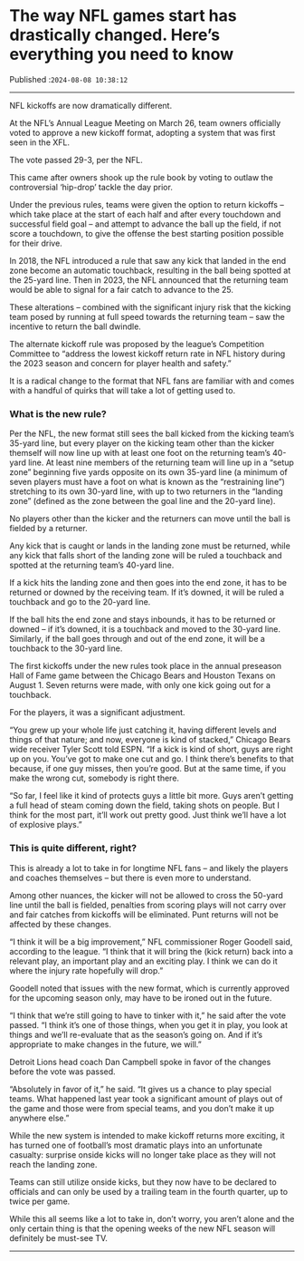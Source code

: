 # The way NFL games start has drastically changed. Here’s everything you need to know

Published :`2024-08-08 10:38:12`

---

NFL kickoffs are now dramatically different.

At the NFL’s Annual League Meeting on March 26, team owners officially voted to approve a new kickoff format, adopting a system that was first seen in the XFL.

The vote passed 29-3, per the NFL.

This came after owners shook up the rule book by voting to outlaw the controversial ‘hip-drop’ tackle the day prior.

Under the previous rules, teams were given the option to return kickoffs – which take place at the start of each half and after every touchdown and successful field goal – and attempt to advance the ball up the field, if not score a touchdown, to give the offense the best starting position possible for their drive.

In 2018, the NFL introduced a rule that saw any kick that landed in the end zone become an automatic touchback, resulting in the ball being spotted at the 25-yard line. Then in 2023, the NFL announced that the returning team would be able to signal for a fair catch to advance to the 25.

These alterations – combined with the significant injury risk that the kicking team posed by running at full speed towards the returning team – saw the incentive to return the ball dwindle.

The alternate kickoff rule was proposed by the league’s Competition Committee to “address the lowest kickoff return rate in NFL history during the 2023 season and concern for player health and safety.”

It is a radical change to the format that NFL fans are familiar with and comes with a handful of quirks that will take a lot of getting used to.

### What is the new rule?

Per the NFL, the new format still sees the ball kicked from the kicking team’s 35-yard line, but every player on the kicking team other than the kicker themself will now line up with at least one foot on the returning team’s 40-yard line. At least nine members of the returning team will line up in a “setup zone” beginning five yards opposite on its own 35-yard line (a minimum of seven players must have a foot on what is known as the “restraining line”) stretching to its own 30-yard line, with up to two returners in the “landing zone” (defined as the zone between the goal line and the 20-yard line).

No players other than the kicker and the returners can move until the ball is fielded by a returner.

Any kick that is caught or lands in the landing zone must be returned, while any kick that falls short of the landing zone will be ruled a touchback and spotted at the returning team’s 40-yard line.

If a kick hits the landing zone and then goes into the end zone, it has to be returned or downed by the receiving team. If it’s downed, it will be ruled a touchback and go to the 20-yard line.

If the ball hits the end zone and stays inbounds, it has to be returned or downed – if it’s downed, it is a touchback and moved to the 30-yard line. Similarly, if the ball goes through and out of the end zone, it will be a touchback to the 30-yard line.

The first kickoffs under the new rules took place in the annual preseason Hall of Fame game between the Chicago Bears and Houston Texans on August 1. Seven returns were made, with only one kick going out for a touchback.

For the players, it was a significant adjustment.

“You grew up your whole life just catching it, having different levels and things of that nature; and now, everyone is kind of stacked,” Chicago Bears wide receiver Tyler Scott told ESPN. “If a kick is kind of short, guys are right up on you. You’ve got to make one cut and go. I think there’s benefits to that because, if one guy misses, then you’re good. But at the same time, if you make the wrong cut, somebody is right there.

“So far, I feel like it kind of protects guys a little bit more. Guys aren’t getting a full head of steam coming down the field, taking shots on people. But I think for the most part, it’ll work out pretty good. Just think we’ll have a lot of explosive plays.”

### This is quite different, right?

This is already a lot to take in for longtime NFL fans – and likely the players and coaches themselves – but there is even more to understand.

Among other nuances, the kicker will not be allowed to cross the 50-yard line until the ball is fielded, penalties from scoring plays will not carry over and fair catches from kickoffs will be eliminated. Punt returns will not be affected by these changes.

“I think it will be a big improvement,” NFL commissioner Roger Goodell said, according to the league. “I think that it will bring the (kick return) back into a relevant play, an important play and an exciting play. I think we can do it where the injury rate hopefully will drop.”

Goodell noted that issues with the new format, which is currently approved for the upcoming season only, may have to be ironed out in the future.

“I think that we’re still going to have to tinker with it,” he said after the vote passed. “I think it’s one of those things, when you get it in play, you look at things and we’ll re-evaluate that as the season’s going on. And if it’s appropriate to make changes in the future, we will.”

Detroit Lions head coach Dan Campbell spoke in favor of the changes before the vote was passed.

“Absolutely in favor of it,” he said. “It gives us a chance to play special teams. What happened last year took a significant amount of plays out of the game and those were from special teams, and you don’t make it up anywhere else.”

While the new system is intended to make kickoff returns more exciting, it has turned one of football’s most dramatic plays into an unfortunate casualty: surprise onside kicks will no longer take place as they will not reach the landing zone.

Teams can still utilize onside kicks, but they now have to be declared to officials and can only be used by a trailing team in the fourth quarter, up to twice per game.

While this all seems like a lot to take in, don’t worry, you aren’t alone and the only certain thing is that the opening weeks of the new NFL season will definitely be must-see TV.

---

